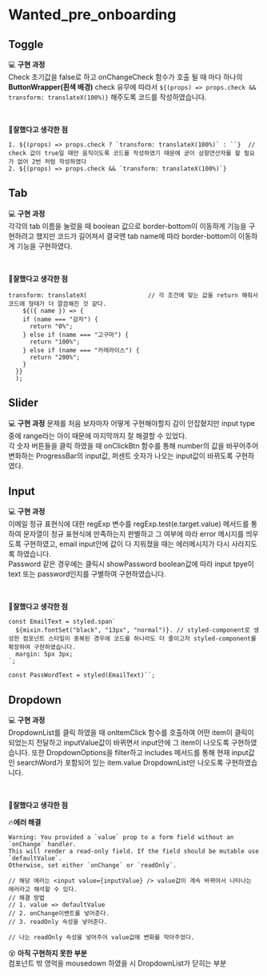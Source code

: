 # Wanted_pre_onboarding



## Toggle 
💻 **구현 과정**
<br />
Check 초기값을 false로 하고 onChangeCheck 함수가 호출 될 때 마다 하나의 **ButtonWrapper(흰색 배경)** check 유무에 따라서  `${(props) => props.check && transform: translateX(100%)}` 해주도록 코드를 작성하였습니다.

<br />

🥇**잘했다고 생각한 점**
<br />
```
1. ${(props) => props.check ? `transform: translateX(100%)` : ``}  // check 값이 true일 때만 움직이도록 코드를 작성하였기 때문에 굳이 삼항연산자를 할 필요가 없어 2번 처럼 작성하였다
2. ${(props) => props.check && `transform: translateX(100%)`}
```


## Tab
💻 **구현 과정**
<br />
각각의 tab 이름을 눌렀을 때 boolean 값으로 border-bottom이 이동하게 기능을 구현하려고 했지만 코드가 길어져서 결국엔 tab name에 따라 border-bottom이 이동하게 기능을 구현하였다.

<br />

🥇**잘했다고 생각한 점**

```
transform: translateX(                 // 각 조건에 맞는 값을 return 해줘서 코드에 형태가 더 깔끔해진 것 같다.
    ${({ name }) => { 
    if (name === "감자") {
      return "0%";
    } else if (name === "고구마") {
      return "100%";
    } else if (name === "카레라이스") {
      return "200%";
    }
  }}
  );  
```

## Slider
💻 **구현 과정**
문제를 처음 보자마자 어떻게 구현해야할지 감이 안잡혔지만 input type중에 range라는 아이 때문에 마지막까지 잘 해결할 수 있었다. <br />
각 숫자 버튼들을 클릭 하였을 때 onClickBtn 함수를 통해 number의 값을 바꾸어주어 변화하는 ProgressBar의 input값, 퍼센트 숫자가 나오는 input값이 바뀌도록 구현하였다.



## Input
💻 **구현 과정**
<br />
이메일 정규 표현식에 대한 regExp 변수를 regExp.test(e.target.value) 메서드를 통하여 문자열이 정규 표현식에 만족하는지 판별하고 그 여부에 따라 error 메시지를 띄우도록 구현하였고, 
email input안에 값이 다 지워졌을 때는 에러메시지가 다시 사라지도록 하였습니다. <br />
Password 같은 경우에는 클릭시 showPassword boolean값에 따라 input tpye이 text 또는 password인지를 구별하여 구현하였습니다. <br />


<br />

🥇**잘했다고 생각한 점**
```
const EmailText = styled.span`
  ${mixin.fontSet("black", "13px", "normal")}. // styled-component로 생성한 컴포넌트 스타일이 중복된 경우에 코드를 하나라도 더 줄이고자 styled-component를 확장하여 구현하였습니다.
  margin: 5px 3px;
`;

const PassWordText = styled(EmailText)``;
```

## Dropdown
💻 **구현 과정**
<br />
DropdownList를 클릭 하였을 때 onItemClick 함수를 호출하여 어떤 item이 클릭이 되었는지 전달하고 inputValue값이 바뀌면서 input안에 그 item이 나오도록 구현하였습니다.
또한 DropdownOptions을 filter하고 includes 메서드를 통해 현재 input값인 searchWord가 포함되어 있는 item.value DropdownList만 나오도록 구현하였습니다. 

<br />

🥇**잘했다고 생각한 점**


🔥**에러 해결**
```
Warning: You provided a `value` prop to a form field without an `onChange` handler.
This will render a read-only field. If the field should be mutable use `defaultValue`.
Otherwise, set either `onChange` or `readOnly`.

// 해당 에러는 <input value={inputValue} /> value값이 계속 바뀌어서 나타나는 에러라고 해석할 수 있다.
// 해결 방법
// 1. value => defaultValue
// 2. onChange이벤트를 넣어준다.
// 3. readOnly 속성을 넣어준다.

// 나는 readOnly 속성을 넣어주어 value값에 변화를 막아주었다.
```

😵 **아직 구현하지 못한 부분**
<br />
컴포넌트 밖 영억을 mousedown 하였을 시 DropdownList가 닫히는 부분



